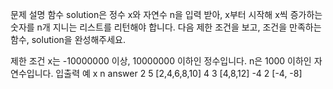 문제 설명
함수 solution은 정수 x와 자연수 n을 입력 받아, x부터 시작해 x씩 증가하는 숫자를 n개 지니는 리스트를 리턴해야 합니다. 다음 제한 조건을 보고, 조건을 만족하는 함수, solution을 완성해주세요.

제한 조건
x는 -10000000 이상, 10000000 이하인 정수입니다.
n은 1000 이하인 자연수입니다.
입출력 예
x	n	answer
2	5	[2,4,6,8,10]
4	3	[4,8,12]
-4	2	[-4, -8]